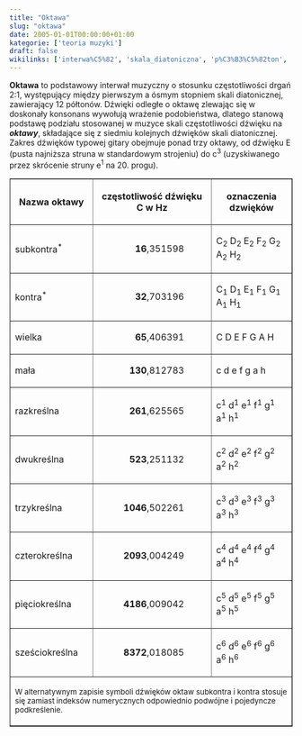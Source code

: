 ```yaml
---
title: "Oktawa"
slug: "oktawa"
date: 2005-01-01T00:00:00+01:00
kategorie: ['teoria muzyki']
draft: false
wikilinks: ['interwa%C5%82', 'skala_diatoniczna', 'p%C3%B3%C5%82ton', 'konsonans', 'gitara', 'struna', 'strojenie_gitary']
---
```

**Oktawa** to podstawowy interwał<!-- link nie odnosił się do niczego --> muzyczny o
stosunku częstotliwości drgań 2:1, występujący między pierwszym a ósmym
stopniem skali diatonicznej<!-- link nie odnosił się do niczego -->, zawierający
12 półtonów<!-- link nie odnosił się do niczego -->. Dźwięki odległe o oktawę zlewając się
w doskonały konsonans<!-- link nie odnosił się do niczego --> wywołują wrażenie
podobieństwa, dlatego stanową podstawę podziału stosowanej w muzyce
skali częstotliwości dźwięku na ***oktawy***, składające się z siedmiu
kolejnych dźwięków skali diatonicznej. Zakres dźwięków typowej
gitary<!-- link nie odnosił się do niczego --> obejmuje ponad trzy oktawy, od dźwięku E
(pusta najniższa struna<!-- link nie odnosił się do niczego --> w standardowym
strojeniu<!-- link nie odnosił się do niczego -->) do c<sup>3</sup> (uzyskiwanego
przez skrócenie struny e<sup>1</sup> na 20. progu).


<table border=1>

<tr>

<th>

Nazwa oktawy

</th>

<th>

częstotliwość
dźwięku C w Hz

</th>

<th>

oznaczenia dzwięków

</th>

</tr>

<tr>

<td>

subkontra<sup>\*</sup>

</td>

<td style="text-align:right; padding-right:3em;">

**16**,351598

</td>

<td>

C<sub>2</sub> D<sub>2</sub> E<sub>2</sub> F<sub>2</sub> G<sub>2</sub>
A<sub>2</sub> H<sub>2</sub>

</td>

</tr>

<tr>

<td>

kontra<sup>\*</sup>

</td>

<td style="text-align:right; padding-right:3em;">

**32**,703196

</td>

<td>

C<sub>1</sub> D<sub>1</sub> E<sub>1</sub> F<sub>1</sub> G<sub>1</sub>
A<sub>1</sub> H<sub>1</sub>

</td>

</tr>

<tr>

<td>

wielka

</td>

<td style="text-align:right; padding-right:3em;">

**65**,406391

</td>

<td>

C D E F G A H

</td>

</tr>

<tr>

<td>

mała

</td>

<td style="text-align:right; padding-right:3em;">

**130**,812783

</td>

<td>

c d e f g a h

</td>

</tr>

<tr>

<td>

razkreślna

</td>

<td style="text-align:right; padding-right:3em;">

**261**,625565

</td>

<td>

c<sup>1</sup> d<sup>1</sup> e<sup>1</sup> f<sup>1</sup> g<sup>1</sup>
a<sup>1</sup> h<sup>1</sup>

</td>

</tr>

<tr>

<td>

dwukreślna

</td>

<td style="text-align:right; padding-right:3em;">

**523**,251132

</td>

<td>

c<sup>2</sup> d<sup>2</sup> e<sup>2</sup> f<sup>2</sup> g<sup>2</sup>
a<sup>2</sup> h<sup>2</sup>

</td>

</tr>

<tr>

<td>

trzykreślna

</td>

<td style="text-align:right; padding-right:3em;">

**1046**,502261

</td>

<td>

c<sup>3</sup> d<sup>3</sup> e<sup>3</sup> f<sup>3</sup> g<sup>3</sup>
a<sup>3</sup> h<sup>3</sup>

</td>

</tr>

<tr>

<td>

czterokreślna

</td>

<td style="text-align:right; padding-right:3em;">

**2093**,004249

</td>

<td>

c<sup>4</sup> d<sup>4</sup> e<sup>4</sup> f<sup>4</sup> g<sup>4</sup>
a<sup>4</sup> h<sup>4</sup>

</td>

</tr>

<tr>

<td>

pięciokreślna

</td>

<td style="text-align:right; padding-right:3em;">

**4186**,009042

</td>

<td>

c<sup>5</sup> d<sup>5</sup> e<sup>5</sup> f<sup>5</sup> g<sup>5</sup>
a<sup>5</sup> h<sup>5</sup>

</td>

</tr>

<tr>

<td>

sześciokreślna

</td>

<td style="text-align:right; padding-right:3em;">

**8372**,018085

</td>

<td>

c<sup>6</sup> d<sup>6</sup> e<sup>6</sup> f<sup>6</sup> g<sup>6</sup>
a<sup>6</sup> h<sup>6</sup>

</td>

</tr>

<tr>

<td colspan=3>

<small>W alternatywnym zapisie symboli dźwięków oktaw subkontra i kontra
stosuje się zamiast
indeksów numerycznych odpowiednio podwójne i pojedyncze podkreślenie.
</small>

</td>

</tr>

</table>

